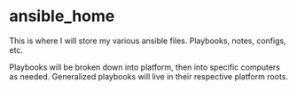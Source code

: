 # ansible_home

This is where I will store my various ansible files.  Playbooks, notes, configs, etc.

Playbooks will be broken down into platform, then into specific computers as needed.  Generalized playbooks will live in their respective platform roots.

